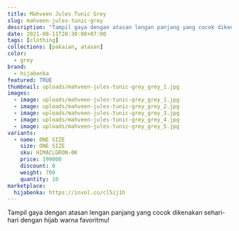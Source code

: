 ```yaml
---
title: Mahveen Jules Tunic Grey
slug: mahveen-jules-tunic-grey
description: "Tampil gaya dengan atasan lengan panjang yang cocok dikenakan sehari-hari dengan hijab warna favoritmu!"
date: 2021-08-11T20:30:08+07:00
tags: [clothing]
collections: [pakaian, atasan]
color:
  - grey
brand:
  - hijabenka
featured: TRUE
thumbnail: uploads/mahveen-jules-tunic-grey_grey_1.jpg
images:
  - image: uploads/mahveen-jules-tunic-grey_grey_1.jpg
  - image: uploads/mahveen-jules-tunic-grey_grey_2.jpg
  - image: uploads/mahveen-jules-tunic-grey_grey_3.jpg
  - image: uploads/mahveen-jules-tunic-grey_grey_4.jpg
  - image: uploads/mahveen-jules-tunic-grey_grey_5.jpg
variants:
  - name: ONE SIZE
    size: ONE SIZE
    sku: HIMACLGRON-0K
    price: 199000
    discount: 0
    weight: 700
    quantity: 10
marketplace:
  hijabenka: https://invol.co/cl5ij1h
---
```


Tampil gaya dengan atasan lengan panjang yang cocok dikenakan sehari-hari dengan hijab warna favoritmu!
